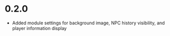 # 0.2.0
- Added module settings for background image, NPC history visibility, and player information display
